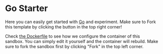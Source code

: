 # Go Starter

Here you can easily get started with [Go](https://go.dev/) and experiment. Make sure to Fork this template by clicking the button in the top right corner!

Check [the Dockerfile](./.devcontainer/Dockerfile) to see how we configure the container of this sandbox. You can simply edit it yourself and the container will rebuild. Make sure to fork the sandbox first by clicking "Fork" in the top left corner.